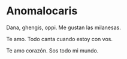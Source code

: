 # Anomalocaris
Dana, ghengis, oppi.
Me gustan las milanesas.


Te amo. Todo canta cuando estoy con vos.

Te amo corazón. Sos todo mi mundo.
